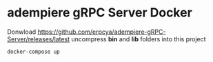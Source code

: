 # adempiere gRPC Server Docker

Donwload https://github.com/erpcya/adempiere-gRPC-Server/releases/latest uncompress **bin** and **lib** folders into this project


```shell
docker-compose up
```
